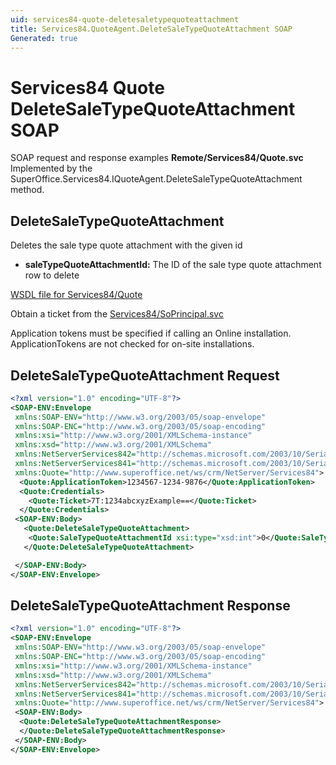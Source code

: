 ```yaml
---
uid: services84-quote-deletesaletypequoteattachment
title: Services84.QuoteAgent.DeleteSaleTypeQuoteAttachment SOAP
Generated: true
---
```


# Services84 Quote DeleteSaleTypeQuoteAttachment SOAP

SOAP request and response examples **Remote/Services84/Quote.svc**
Implemented by the <see cref="M:SuperOffice.Services84.IQuoteAgent.DeleteSaleTypeQuoteAttachment">SuperOffice.Services84.IQuoteAgent.DeleteSaleTypeQuoteAttachment</see> method.

## DeleteSaleTypeQuoteAttachment

Deletes the sale type quote attachment with the given id

* **saleTypeQuoteAttachmentId:** The ID of the sale type quote attachment row to delete



[WSDL file for Services84/Quote](../Services84-Quote.md)

Obtain a ticket from the [Services84/SoPrincipal.svc](../SoPrincipal/index.md)

Application tokens must be specified if calling an Online installation. ApplicationTokens are not checked for on-site installations.

## DeleteSaleTypeQuoteAttachment Request

```xml
<?xml version="1.0" encoding="UTF-8"?>
<SOAP-ENV:Envelope
 xmlns:SOAP-ENV="http://www.w3.org/2003/05/soap-envelope"
 xmlns:SOAP-ENC="http://www.w3.org/2003/05/soap-encoding"
 xmlns:xsi="http://www.w3.org/2001/XMLSchema-instance"
 xmlns:xsd="http://www.w3.org/2001/XMLSchema"
 xmlns:NetServerServices842="http://schemas.microsoft.com/2003/10/Serialization/Arrays"
 xmlns:NetServerServices841="http://schemas.microsoft.com/2003/10/Serialization/"
 xmlns:Quote="http://www.superoffice.net/ws/crm/NetServer/Services84">
  <Quote:ApplicationToken>1234567-1234-9876</Quote:ApplicationToken>
  <Quote:Credentials>
    <Quote:Ticket>7T:1234abcxyzExample==</Quote:Ticket>
  </Quote:Credentials>
 <SOAP-ENV:Body>
   <Quote:DeleteSaleTypeQuoteAttachment>
    <Quote:SaleTypeQuoteAttachmentId xsi:type="xsd:int">0</Quote:SaleTypeQuoteAttachmentId>
   </Quote:DeleteSaleTypeQuoteAttachment>

 </SOAP-ENV:Body>
</SOAP-ENV:Envelope>

```


## DeleteSaleTypeQuoteAttachment Response

```xml
<?xml version="1.0" encoding="UTF-8"?>
<SOAP-ENV:Envelope
 xmlns:SOAP-ENV="http://www.w3.org/2003/05/soap-envelope"
 xmlns:SOAP-ENC="http://www.w3.org/2003/05/soap-encoding"
 xmlns:xsi="http://www.w3.org/2001/XMLSchema-instance"
 xmlns:xsd="http://www.w3.org/2001/XMLSchema"
 xmlns:NetServerServices842="http://schemas.microsoft.com/2003/10/Serialization/Arrays"
 xmlns:NetServerServices841="http://schemas.microsoft.com/2003/10/Serialization/"
 xmlns:Quote="http://www.superoffice.net/ws/crm/NetServer/Services84">
 <SOAP-ENV:Body>
  <Quote:DeleteSaleTypeQuoteAttachmentResponse>
  </Quote:DeleteSaleTypeQuoteAttachmentResponse>
 </SOAP-ENV:Body>
</SOAP-ENV:Envelope>

```

